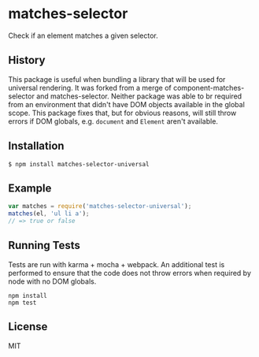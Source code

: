 # matches-selector

Check if an element matches a given selector.

## History

This package is useful when bundling a library that will be used for universal rendering.
It was forked from a merge of component-matches-selector and matches-selector. Neither package was able to br required from an environment that didn't have DOM objects available in the global scope. This package fixes that, but for obvious reasons, will still throw errors if DOM globals, e.g. `document` and `Element` aren't available.

## Installation

    $ npm install matches-selector-universal

## Example

```js
var matches = require('matches-selector-universal');
matches(el, 'ul li a');
// => true or false
```

## Running Tests

Tests are run with karma + mocha + webpack. An additional test is performed to ensure that the code does not throw errors when required by node with no DOM globals.

```
npm install
npm test
```

## License

  MIT
